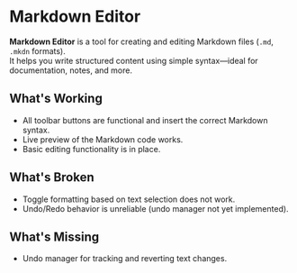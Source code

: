 # Markdown Editor
**Markdown Editor** is a tool for creating and editing Markdown files (`.md`, `.mkdn` formats).  
It helps you write structured content using simple syntax—ideal for documentation, notes, and more.

## What's Working
- All toolbar buttons are functional and insert the correct Markdown syntax.
- Live preview of the Markdown code works.
- Basic editing functionality is in place.

## What's Broken
- Toggle formatting based on text selection does not work.
- Undo/Redo behavior is unreliable (undo manager not yet implemented).

## What's Missing
- Undo manager for tracking and reverting text changes.

